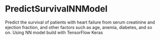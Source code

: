 # PredictSurvivalNNModel
Predict the survival of patients with heart failure from serum creatinine and ejection fraction, and other factors such as age, anemia, diabetes, and so on. Using NN model build with TensorFlow Keras
